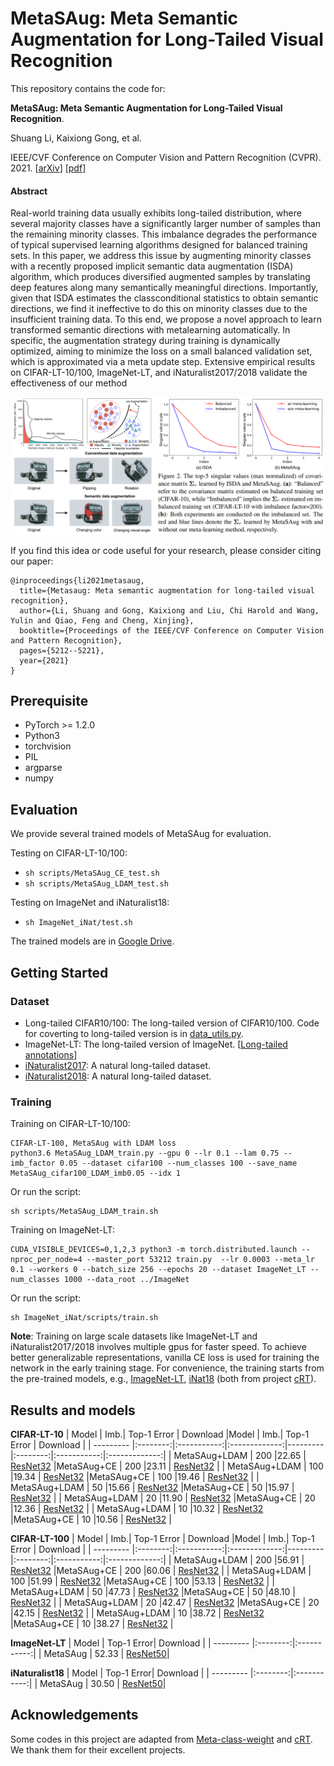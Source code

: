 # MetaSAug: Meta Semantic Augmentation for Long-Tailed Visual Recognition

This repository contains the code for:

**MetaSAug: Meta Semantic Augmentation for Long-Tailed Visual Recognition**.

Shuang Li, Kaixiong Gong, et al.

IEEE/CVF Conference on Computer Vision and Pattern Recognition (CVPR). 2021. [[arXiv](https://arxiv.org/abs/2103.12579)]  [[pdf](https://openaccess.thecvf.com/content/CVPR2021/papers/Li_MetaSAug_Meta_Semantic_Augmentation_for_Long-Tailed_Visual_Recognition_CVPR_2021_paper.pdf)]

#### Abstract

Real-world training data usually exhibits long-tailed distribution, where several majority classes have a significantly larger number of samples than the remaining minority classes. This imbalance degrades the performance of typical supervised learning algorithms designed for balanced training sets. In this paper, we address this issue by augmenting minority classes with a recently proposed implicit semantic data augmentation (ISDA) algorithm, which produces diversified augmented samples by translating deep features along many semantically meaningful directions. Importantly, given that ISDA estimates the classconditional statistics to obtain semantic directions, we find it ineffective to do this on minority classes due to the insufficient training data. To this end, we propose a novel approach to learn transformed semantic directions with metalearning automatically. In specific, the augmentation strategy during training is dynamically optimized, aiming to minimize the loss on a small balanced validation set, which is approximated via a meta update step. Extensive empirical results on CIFAR-LT-10/100, ImageNet-LT, and iNaturalist2017/2018 validate the effectiveness of our method

<p align="center">
<img src="assets/illustration.png" alt="drawing" width="800"/>
</p>  
 

If you find this idea or code useful for your research, please consider citing our paper:
```
@inproceedings{li2021metasaug,
  title={Metasaug: Meta semantic augmentation for long-tailed visual recognition},
  author={Li, Shuang and Gong, Kaixiong and Liu, Chi Harold and Wang, Yulin and Qiao, Feng and Cheng, Xinjing},
  booktitle={Proceedings of the IEEE/CVF Conference on Computer Vision and Pattern Recognition},
  pages={5212--5221},
  year={2021}
}
```

## Prerequisite

- PyTorch >= 1.2.0
- Python3
- torchvision
- PIL
- argparse
- numpy

## Evaluation

We provide several trained models of MetaSAug for evaluation.

Testing on CIFAR-LT-10/100:

- `sh scripts/MetaSAug_CE_test.sh`
- `sh scripts/MetaSAug_LDAM_test.sh`

Testing on ImageNet and iNaturalist18:

- `sh ImageNet_iNat/test.sh`

The trained models are in [Google Drive](https://drive.google.com/drive/folders/1YyE4RAniebDo8KyvdobcRfS0w5ZtMAQt?usp=sharing).

## Getting Started

### Dataset
- Long-tailed CIFAR10/100: The long-tailed version of CIFAR10/100. Code for coverting to long-tailed version is in [data_utils.py](https://github.com/BIT-DA/MetaSAug/blob/main/data_utils.py).
- ImageNet-LT: The long-tailed version of ImageNet. [[Long-tailed annotations](https://github.com/BIT-DA/MetaSAug/tree/main/ImageNet_iNat/data)]
- [iNaturalist2017](https://github.com/visipedia/inat_comp/tree/master/2017): A natural long-tailed dataset.
- [iNaturalist2018](https://github.com/visipedia/inat_comp/tree/master/2018): A natural long-tailed dataset.

### Training

Training on CIFAR-LT-10/100:
```
CIFAR-LT-100, MetaSAug with LDAM loss
python3.6 MetaSAug_LDAM_train.py --gpu 0 --lr 0.1 --lam 0.75 --imb_factor 0.05 --dataset cifar100 --num_classes 100 --save_name MetaSAug_cifar100_LDAM_imb0.05 --idx 1
```

Or run the script:

```
sh scripts/MetaSAug_LDAM_train.sh
```

Training on ImageNet-LT:

```
CUDA_VISIBLE_DEVICES=0,1,2,3 python3 -m torch.distributed.launch --nproc_per_node=4 --master_port 53212 train.py  --lr 0.0003 --meta_lr 0.1 --workers 0 --batch_size 256 --epochs 20 --dataset ImageNet_LT --num_classes 1000 --data_root ../ImageNet
```

Or run the script:

```
sh ImageNet_iNat/scripts/train.sh
```

**Note**: Training on large scale datasets like ImageNet-LT and iNaturalist2017/2018 involves multiple gpus for faster speed. To achieve better generalizable representations, vanilla CE loss is used for training the network in the early training stage. For convenience, the training starts from the pre-trained models, e.g., [ImageNet-LT](https://dl.fbaipublicfiles.com/classifier-balancing/ImageNet_LT/models/resnet50_uniform_e90.pth), [iNat18](https://dl.fbaipublicfiles.com/classifier-balancing/iNaturalist18/models/resnet50_uniform_e200.pth) (both from project [cRT](https://github.com/facebookresearch/classifier-balancing)).

## Results and models
**CIFAR-LT-10**
|   Model   | Imb.| Top-1 Error |   Download    |Model   | Imb.| Top-1 Error |   Download    |
| --------- |:--------:|:-----------:|:-------------:|--------- |:--------:|:-----------:|:-------------:|
| MetaSAug+LDAM | 200  |22.65 | [ResNet32](https://drive.google.com/drive/folders/1eKGWDXBa1jqOBWXRUVks6iZOn2YhKkET?usp=sharing) |MetaSAug+CE | 200  |23.11 | [ResNet32](https://drive.google.com/drive/folders/1eKGWDXBa1jqOBWXRUVks6iZOn2YhKkET?usp=sharing) |
| MetaSAug+LDAM | 100  |19.34 | [ResNet32](https://drive.google.com/drive/folders/1eKGWDXBa1jqOBWXRUVks6iZOn2YhKkET?usp=sharing) |MetaSAug+CE | 100  |19.46 | [ResNet32](https://drive.google.com/drive/folders/1eKGWDXBa1jqOBWXRUVks6iZOn2YhKkET?usp=sharing) |
| MetaSAug+LDAM | 50   |15.66 | [ResNet32](https://drive.google.com/drive/folders/1eKGWDXBa1jqOBWXRUVks6iZOn2YhKkET?usp=sharing) |MetaSAug+CE | 50  |15.97 | [ResNet32](https://drive.google.com/drive/folders/1eKGWDXBa1jqOBWXRUVks6iZOn2YhKkET?usp=sharing) |
| MetaSAug+LDAM | 20   |11.90 | [ResNet32](https://drive.google.com/drive/folders/1eKGWDXBa1jqOBWXRUVks6iZOn2YhKkET?usp=sharing) |MetaSAug+CE | 20  |12.36 | [ResNet32](https://drive.google.com/drive/folders/1eKGWDXBa1jqOBWXRUVks6iZOn2YhKkET?usp=sharing) |
| MetaSAug+LDAM | 10   |10.32 | [ResNet32](https://drive.google.com/drive/folders/1eKGWDXBa1jqOBWXRUVks6iZOn2YhKkET?usp=sharing) |MetaSAug+CE | 10  |10.56 | [ResNet32](https://drive.google.com/drive/folders/1eKGWDXBa1jqOBWXRUVks6iZOn2YhKkET?usp=sharing) |

**CIFAR-LT-100**
|   Model   | Imb.| Top-1 Error |   Download    |Model   | Imb.| Top-1 Error |   Download    |
| --------- |:--------:|:-----------:|:-------------:|--------- |:--------:|:-----------:|:-------------:|
| MetaSAug+LDAM | 200  |56.91 | [ResNet32](https://drive.google.com/drive/folders/1eKGWDXBa1jqOBWXRUVks6iZOn2YhKkET?usp=sharing) |MetaSAug+CE | 200  |60.06 | [ResNet32](https://drive.google.com/drive/folders/1eKGWDXBa1jqOBWXRUVks6iZOn2YhKkET?usp=sharing) |
| MetaSAug+LDAM | 100  |51.99 | [ResNet32](https://drive.google.com/drive/folders/1eKGWDXBa1jqOBWXRUVks6iZOn2YhKkET?usp=sharing) |MetaSAug+CE | 100  |53.13 | [ResNet32](https://drive.google.com/drive/folders/1eKGWDXBa1jqOBWXRUVks6iZOn2YhKkET?usp=sharing) |
| MetaSAug+LDAM | 50   |47.73 | [ResNet32](https://drive.google.com/drive/folders/1eKGWDXBa1jqOBWXRUVks6iZOn2YhKkET?usp=sharing) |MetaSAug+CE | 50  |48.10 | [ResNet32](https://drive.google.com/drive/folders/1eKGWDXBa1jqOBWXRUVks6iZOn2YhKkET?usp=sharing) |
| MetaSAug+LDAM | 20   |42.47 | [ResNet32](https://drive.google.com/drive/folders/1eKGWDXBa1jqOBWXRUVks6iZOn2YhKkET?usp=sharing) |MetaSAug+CE | 20  |42.15 | [ResNet32](https://drive.google.com/drive/folders/1eKGWDXBa1jqOBWXRUVks6iZOn2YhKkET?usp=sharing) |
| MetaSAug+LDAM | 10   |38.72 | [ResNet32](https://drive.google.com/drive/folders/1eKGWDXBa1jqOBWXRUVks6iZOn2YhKkET?usp=sharing) |MetaSAug+CE | 10  |38.27 | [ResNet32](https://drive.google.com/drive/folders/1eKGWDXBa1jqOBWXRUVks6iZOn2YhKkET?usp=sharing) |

**ImageNet-LT**
| Model | Top-1 Error| Download |
| --------- |:--------:|:-----------:|
| MetaSAug |  52.33  | [ResNet50](https://drive.google.com/drive/folders/1HuaMsPCcR4DV1Tev9dHxd4BGU7mxJuqZ?usp=sharing)|

**iNaturalist18**
| Model | Top-1 Error| Download |
| --------- |:--------:|:-----------:|
| MetaSAug |  30.50  | [ResNet50](https://drive.google.com/drive/folders/1yQDFKDQmgxWArHNc9kvEPxMPcs2mXa6O?usp=sharing)|

## Acknowledgements
Some codes in this project are adapted from [Meta-class-weight](https://github.com/abdullahjamal/Longtail_DA) and [cRT](https://github.com/facebookresearch/classifier-balancing). We thank them for their excellent projects.


